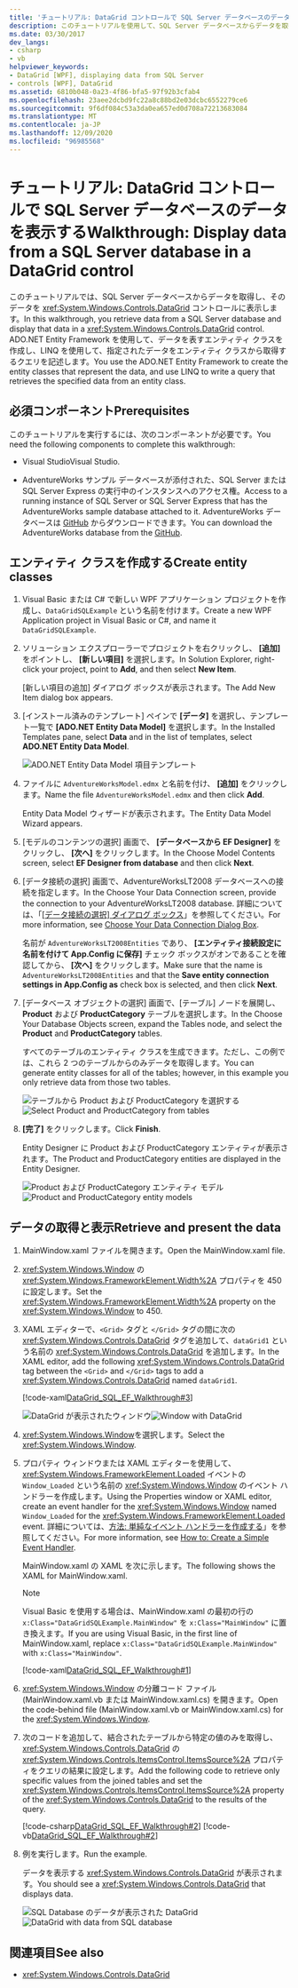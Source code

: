 ```yaml
---
title: 'チュートリアル: DataGrid コントロールで SQL Server データベースのデータを表示する'
description: このチュートリアルを使用して、SQL Server データベースからデータを取得し、それを Windows Presentation Foundation の DataGrid コントロールに表示する方法について説明します。
ms.date: 03/30/2017
dev_langs:
- csharp
- vb
helpviewer_keywords:
- DataGrid [WPF], displaying data from SQL Server
- controls [WPF], DataGrid
ms.assetid: 6810b048-0a23-4f86-bfa5-97f92b3cfab4
ms.openlocfilehash: 23aee2dcbd9fc22a8c88bd2e03dcbc6552279ce6
ms.sourcegitcommit: 9f6df084c53a3da0ea657ed0d708a72213683084
ms.translationtype: MT
ms.contentlocale: ja-JP
ms.lasthandoff: 12/09/2020
ms.locfileid: "96985568"
---
```

# <a name="walkthrough-display-data-from-a-sql-server-database-in-a-datagrid-control"></a><span data-ttu-id="ef3fe-103">チュートリアル: DataGrid コントロールで SQL Server データベースのデータを表示する</span><span class="sxs-lookup"><span data-stu-id="ef3fe-103">Walkthrough: Display data from a SQL Server database in a DataGrid control</span></span>

<span data-ttu-id="ef3fe-104">このチュートリアルでは、SQL Server データベースからデータを取得し、そのデータを <xref:System.Windows.Controls.DataGrid> コントロールに表示します。</span><span class="sxs-lookup"><span data-stu-id="ef3fe-104">In this walkthrough, you retrieve data from a SQL Server database and display that data in a <xref:System.Windows.Controls.DataGrid> control.</span></span> <span data-ttu-id="ef3fe-105">ADO.NET Entity Framework を使用して、データを表すエンティティ クラスを作成し、LINQ を使用して、指定されたデータをエンティティ クラスから取得するクエリを記述します。</span><span class="sxs-lookup"><span data-stu-id="ef3fe-105">You use the ADO.NET Entity Framework to create the entity classes that represent the data, and use LINQ to write a query that retrieves the specified data from an entity class.</span></span>

## <a name="prerequisites"></a><span data-ttu-id="ef3fe-106">必須コンポーネント</span><span class="sxs-lookup"><span data-stu-id="ef3fe-106">Prerequisites</span></span>

<span data-ttu-id="ef3fe-107">このチュートリアルを実行するには、次のコンポーネントが必要です。</span><span class="sxs-lookup"><span data-stu-id="ef3fe-107">You need the following components to complete this walkthrough:</span></span>

- <span data-ttu-id="ef3fe-108">Visual Studio</span><span class="sxs-lookup"><span data-stu-id="ef3fe-108">Visual Studio.</span></span>

- <span data-ttu-id="ef3fe-109">AdventureWorks サンプル データベースが添付された、SQL Server または SQL Server Express の実行中のインスタンスへのアクセス権。</span><span class="sxs-lookup"><span data-stu-id="ef3fe-109">Access to a running instance of SQL Server or SQL Server Express that has the AdventureWorks sample database attached to it.</span></span> <span data-ttu-id="ef3fe-110">AdventureWorks データベースは [GitHub](https://github.com/Microsoft/sql-server-samples/releases) からダウンロードできます。</span><span class="sxs-lookup"><span data-stu-id="ef3fe-110">You can download the AdventureWorks database from the [GitHub](https://github.com/Microsoft/sql-server-samples/releases).</span></span>

## <a name="create-entity-classes"></a><span data-ttu-id="ef3fe-111">エンティティ クラスを作成する</span><span class="sxs-lookup"><span data-stu-id="ef3fe-111">Create entity classes</span></span>

1. <span data-ttu-id="ef3fe-112">Visual Basic または C# で新しい WPF アプリケーション プロジェクトを作成し、`DataGridSQLExample` という名前を付けます。</span><span class="sxs-lookup"><span data-stu-id="ef3fe-112">Create a new WPF Application project in Visual Basic or C#, and name it `DataGridSQLExample`.</span></span>

2. <span data-ttu-id="ef3fe-113">ソリューション エクスプローラーでプロジェクトを右クリックし、 **[追加]** をポイントし、 **[新しい項目]** を選択します。</span><span class="sxs-lookup"><span data-stu-id="ef3fe-113">In Solution Explorer, right-click your project, point to **Add**, and then select **New Item**.</span></span>

     <span data-ttu-id="ef3fe-114">[新しい項目の追加] ダイアログ ボックスが表示されます。</span><span class="sxs-lookup"><span data-stu-id="ef3fe-114">The Add New Item dialog box appears.</span></span>

3. <span data-ttu-id="ef3fe-115">[インストール済みのテンプレート] ペインで **[データ]** を選択し、テンプレート一覧で **[ADO.NET Entity Data Model]** を選択します。</span><span class="sxs-lookup"><span data-stu-id="ef3fe-115">In the Installed Templates pane, select **Data** and in the list of templates, select **ADO.NET Entity Data Model**.</span></span>

     ![ADO.NET Entity Data Model 項目テンプレート](/dotnet/framework/wcf/feature-details/media/ado-net-entity-data-model-item-template.png)

4. <span data-ttu-id="ef3fe-117">ファイルに `AdventureWorksModel.edmx` と名前を付け、 **[追加]** をクリックします。</span><span class="sxs-lookup"><span data-stu-id="ef3fe-117">Name the file `AdventureWorksModel.edmx` and then click **Add**.</span></span>

     <span data-ttu-id="ef3fe-118">Entity Data Model ウィザードが表示されます。</span><span class="sxs-lookup"><span data-stu-id="ef3fe-118">The Entity Data Model Wizard appears.</span></span>

5. <span data-ttu-id="ef3fe-119">[モデルのコンテンツの選択] 画面で、 **[データベースから EF Designer]** をクリックし、 **[次へ]** をクリックします。</span><span class="sxs-lookup"><span data-stu-id="ef3fe-119">In the Choose Model Contents screen, select **EF Designer from database** and then click **Next**.</span></span>

6. <span data-ttu-id="ef3fe-120">[データ接続の選択] 画面で、AdventureWorksLT2008 データベースへの接続を指定します。</span><span class="sxs-lookup"><span data-stu-id="ef3fe-120">In the Choose Your Data Connection screen, provide the connection to your AdventureWorksLT2008 database.</span></span> <span data-ttu-id="ef3fe-121">詳細については、「[[データ接続の選択] ダイアログ ボックス](/previous-versions/dotnet/netframework-4.0/bb399244(v=vs.100))」を参照してください。</span><span class="sxs-lookup"><span data-stu-id="ef3fe-121">For more information, see [Choose Your Data Connection Dialog Box](/previous-versions/dotnet/netframework-4.0/bb399244(v=vs.100)).</span></span>

    <span data-ttu-id="ef3fe-122">名前が `AdventureWorksLT2008Entities` であり、 **[エンティティ接続設定に名前を付けて App.Config に保存]** チェック ボックスがオンであることを確認してから、 **[次へ]** をクリックします。</span><span class="sxs-lookup"><span data-stu-id="ef3fe-122">Make sure that the name is `AdventureWorksLT2008Entities` and that the **Save entity connection settings in App.Config as** check box is selected, and then click **Next**.</span></span>

7. <span data-ttu-id="ef3fe-123">[データベース オブジェクトの選択] 画面で、[テーブル] ノードを展開し、**Product** および **ProductCategory** テーブルを選択します。</span><span class="sxs-lookup"><span data-stu-id="ef3fe-123">In the Choose Your Database Objects screen, expand the Tables node, and select the **Product** and **ProductCategory** tables.</span></span>

     <span data-ttu-id="ef3fe-124">すべてのテーブルのエンティティ クラスを生成できます。ただし、この例では、これら 2 つのテーブルからのみデータを取得します。</span><span class="sxs-lookup"><span data-stu-id="ef3fe-124">You can generate entity classes for all of the tables; however, in this example you only retrieve data from those two tables.</span></span>

     <span data-ttu-id="ef3fe-125">![テーブルから Product および ProductCategory を選択する](./media/datagrid-sql-ef-step4.png "DataGrid_SQL_EF_Step4")</span><span class="sxs-lookup"><span data-stu-id="ef3fe-125">![Select Product and ProductCategory from tables](./media/datagrid-sql-ef-step4.png "DataGrid_SQL_EF_Step4")</span></span>

8. <span data-ttu-id="ef3fe-126">**[完了]** をクリックします。</span><span class="sxs-lookup"><span data-stu-id="ef3fe-126">Click **Finish**.</span></span>

     <span data-ttu-id="ef3fe-127">Entity Designer に Product および ProductCategory エンティティが表示されます。</span><span class="sxs-lookup"><span data-stu-id="ef3fe-127">The Product and ProductCategory entities are displayed in the Entity Designer.</span></span>

     <span data-ttu-id="ef3fe-128">![Product および ProductCategory エンティティ モデル](./media/datagrid-sql-ef-step5.png "DataGrid_SQL_EF_Step5")</span><span class="sxs-lookup"><span data-stu-id="ef3fe-128">![Product and ProductCategory entity models](./media/datagrid-sql-ef-step5.png "DataGrid_SQL_EF_Step5")</span></span>

## <a name="retrieve-and-present-the-data"></a><span data-ttu-id="ef3fe-129">データの取得と表示</span><span class="sxs-lookup"><span data-stu-id="ef3fe-129">Retrieve and present the data</span></span>

1. <span data-ttu-id="ef3fe-130">MainWindow.xaml ファイルを開きます。</span><span class="sxs-lookup"><span data-stu-id="ef3fe-130">Open the MainWindow.xaml file.</span></span>

2. <span data-ttu-id="ef3fe-131"><xref:System.Windows.Window> の <xref:System.Windows.FrameworkElement.Width%2A> プロパティを 450 に設定します。</span><span class="sxs-lookup"><span data-stu-id="ef3fe-131">Set the <xref:System.Windows.FrameworkElement.Width%2A> property on the <xref:System.Windows.Window> to 450.</span></span>

3. <span data-ttu-id="ef3fe-132">XAML エディターで、`<Grid>` タグと `</Grid>` タグの間に次の <xref:System.Windows.Controls.DataGrid> タグを追加して、`dataGrid1` という名前の <xref:System.Windows.Controls.DataGrid> を追加します。</span><span class="sxs-lookup"><span data-stu-id="ef3fe-132">In the XAML editor, add the following <xref:System.Windows.Controls.DataGrid> tag between the `<Grid>` and `</Grid>` tags to add a <xref:System.Windows.Controls.DataGrid> named `dataGrid1`.</span></span>

     [!code-xaml[DataGrid_SQL_EF_Walkthrough#3](~/samples/snippets/csharp/VS_Snippets_Wpf/DataGrid_SQL_EF_Walkthrough/CS/MainWindow.xaml#3)]

     <span data-ttu-id="ef3fe-133">![DataGrid が表示されたウィンドウ](./media/datagrid-sql-ef-step6.png "DataGrid_SQL_EF_Step6")</span><span class="sxs-lookup"><span data-stu-id="ef3fe-133">![Window with DataGrid](./media/datagrid-sql-ef-step6.png "DataGrid_SQL_EF_Step6")</span></span>

4. <span data-ttu-id="ef3fe-134"><xref:System.Windows.Window>を選択します。</span><span class="sxs-lookup"><span data-stu-id="ef3fe-134">Select the <xref:System.Windows.Window>.</span></span>

5. <span data-ttu-id="ef3fe-135">プロパティ ウィンドウまたは XAML エディターを使用して、<xref:System.Windows.FrameworkElement.Loaded> イベントの `Window_Loaded` という名前の <xref:System.Windows.Window> のイベント ハンドラーを作成します。</span><span class="sxs-lookup"><span data-stu-id="ef3fe-135">Using the Properties window or XAML editor, create an event handler for the <xref:System.Windows.Window> named `Window_Loaded` for the <xref:System.Windows.FrameworkElement.Loaded> event.</span></span> <span data-ttu-id="ef3fe-136">詳細については、[方法: 単純なイベント ハンドラーを作成する](/previous-versions/visualstudio/visual-studio-2010/bb675300(v=vs.100))」を参照してください。</span><span class="sxs-lookup"><span data-stu-id="ef3fe-136">For more information, see [How to: Create a Simple Event Handler](/previous-versions/visualstudio/visual-studio-2010/bb675300(v=vs.100)).</span></span>

     <span data-ttu-id="ef3fe-137">MainWindow.xaml の XAML を次に示します。</span><span class="sxs-lookup"><span data-stu-id="ef3fe-137">The following shows the XAML for MainWindow.xaml.</span></span>

    > [!NOTE]
    > <span data-ttu-id="ef3fe-138">Visual Basic を使用する場合は、MainWindow.xaml の最初の行の `x:Class="DataGridSQLExample.MainWindow"` を `x:Class="MainWindow"` に置き換えます。</span><span class="sxs-lookup"><span data-stu-id="ef3fe-138">If you are using Visual Basic, in the first line of MainWindow.xaml, replace `x:Class="DataGridSQLExample.MainWindow"` with `x:Class="MainWindow"`.</span></span>

     [!code-xaml[DataGrid_SQL_EF_Walkthrough#1](~/samples/snippets/csharp/VS_Snippets_Wpf/DataGrid_SQL_EF_Walkthrough/CS/MainWindow.xaml#1)]

6. <span data-ttu-id="ef3fe-139"><xref:System.Windows.Window> の分離コード ファイル (MainWindow.xaml.vb または MainWindow.xaml.cs) を開きます。</span><span class="sxs-lookup"><span data-stu-id="ef3fe-139">Open the code-behind file (MainWindow.xaml.vb or MainWindow.xaml.cs) for the <xref:System.Windows.Window>.</span></span>

7. <span data-ttu-id="ef3fe-140">次のコードを追加して、結合されたテーブルから特定の値のみを取得し、<xref:System.Windows.Controls.DataGrid> の <xref:System.Windows.Controls.ItemsControl.ItemsSource%2A> プロパティをクエリの結果に設定します。</span><span class="sxs-lookup"><span data-stu-id="ef3fe-140">Add the following code to retrieve only specific values from the joined tables and set the <xref:System.Windows.Controls.ItemsControl.ItemsSource%2A> property of the <xref:System.Windows.Controls.DataGrid> to the results of the query.</span></span>

     [!code-csharp[DataGrid_SQL_EF_Walkthrough#2](~/samples/snippets/csharp/VS_Snippets_Wpf/DataGrid_SQL_EF_Walkthrough/CS/MainWindow.xaml.cs#2)]
     [!code-vb[DataGrid_SQL_EF_Walkthrough#2](~/samples/snippets/visualbasic/VS_Snippets_Wpf/DataGrid_SQL_EF_Walkthrough/VB/MainWindow.xaml.vb#2)]

8. <span data-ttu-id="ef3fe-141">例を実行します。</span><span class="sxs-lookup"><span data-stu-id="ef3fe-141">Run the example.</span></span>

     <span data-ttu-id="ef3fe-142">データを表示する <xref:System.Windows.Controls.DataGrid> が表示されます。</span><span class="sxs-lookup"><span data-stu-id="ef3fe-142">You should see a <xref:System.Windows.Controls.DataGrid> that displays data.</span></span>

     <span data-ttu-id="ef3fe-143">![SQL Database のデータが表示された DataGrid](./media/datagrid-sql-ef-step7.png "DataGrid_SQL_EF_Step7")</span><span class="sxs-lookup"><span data-stu-id="ef3fe-143">![DataGrid with data from SQL database](./media/datagrid-sql-ef-step7.png "DataGrid_SQL_EF_Step7")</span></span>

## <a name="see-also"></a><span data-ttu-id="ef3fe-144">関連項目</span><span class="sxs-lookup"><span data-stu-id="ef3fe-144">See also</span></span>

- <xref:System.Windows.Controls.DataGrid>
